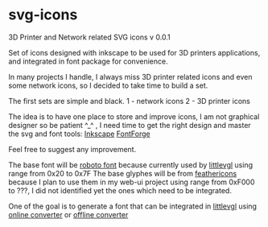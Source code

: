 # svg-icons
3D Printer and Network related SVG icons v 0.0.1

Set of icons designed with inkscape to be used for 3D printers applications, and integrated in font package for convenience.

In many projects I handle, I always miss 3D printer related icons and even some network icons, so I decided to take time to build a set. 

The first sets are simple and black. 
1 - network icons
2 - 3D printer icons

The idea is to have one place to store and improve icons, I am not graphical designer so be patient ^_^ , I need time to get the right design and master the svg and font tools:
[Inkscape](https://inkscape.org)
[FontForge](https://fontforge.github.io)

Feel free to suggest any improvement.   

The base font will be [roboto font](https://fonts.google.com/specimen/Roboto) because currently used by [littlevgl](https://littlevgl.com/)
using range from 0x20 to 0x7F
The base glyphes will be from [feathericons](https://feathericons.com/) because I plan to use them in my web-ui project 
using range from 0xF000 to ???, I did not identified yet the ones which need to be integrated.

One of the goal is to generate a font that can be integrated in [littlevgl](https://littlevgl.com/) using [online converter](https://github.com/littlevgl/lv_font_conv) or [offline converter](https://github.com/littlevgl/lv_font_conv)

